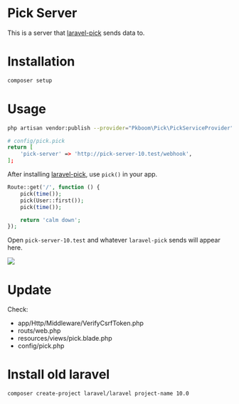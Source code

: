 # Pick Server

This is a server that [laravel-pick](https://github.com/pkboom/laravel-pick) sends data to.

# Installation

```sh
composer setup
```

# Usage

```sh
php artisan vendor:publish --provider="Pkboom\Pick\PickServiceProvider"

# config/pick.pick
return [
    'pick-server' => 'http://pick-server-10.test/webhook',
];
```

After installing [laravel-pick](https://github.com/pkboom/laravel-pick), use `pick()` in your app.

```php
Route::get('/', function () {
    pick(time());
    pick(User::first());
    pick(time());

    return 'calm down';
});
```

Open `pick-server-10.test` and whatever `laravel-pick` sends will appear here.

<img src="image2.png" />

# Update

Check:

-   app/Http/Middleware/VerifyCsrfToken.php
-   routs/web.php
-   resources/views/pick.blade.php
-   config/pick.php

# Install old laravel

```sh
composer create-project laravel/laravel project-name 10.0
```
